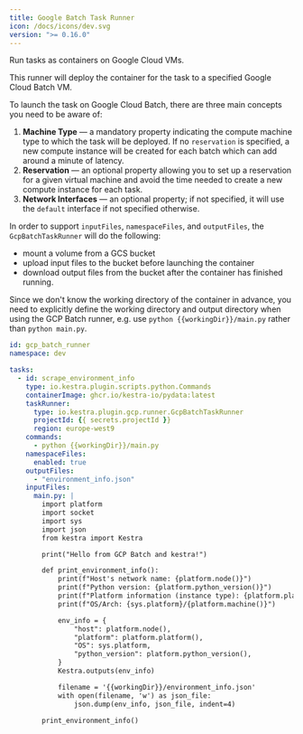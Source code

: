 ```yaml
---
title: Google Batch Task Runner
icon: /docs/icons/dev.svg
version: ">= 0.16.0"
---
```


Run tasks as containers on Google Cloud VMs.

This runner will deploy the container for the task to a specified Google Cloud Batch VM.

To launch the task on Google Cloud Batch, there are three main concepts you need to be aware of:
1. **Machine Type** — a mandatory property indicating the compute machine type to which the task will be deployed. If no `reservation` is specified, a new compute instance will be created for each batch which can add around a minute of latency.
2. **Reservation** — an optional property allowing you to set up a reservation for a given virtual machine and avoid the time needed to create a new compute instance for each task.
3. **Network Interfaces** — an optional property; if not specified, it will use the `default` interface if not specified otherwise.

In order to support `inputFiles`, `namespaceFiles`, and `outputFiles`, the `GcpBatchTaskRunner` will do the following:
- mount a volume from a GCS bucket
- upload input files to the bucket before launching the container
- download output files from the bucket after the container has finished running.

Since we don't know the working directory of the container in advance, you need to explicitly define the working directory and output directory when using the GCP Batch runner, e.g. use `python {{workingDir}}/main.py` rather than `python main.py`.

```yaml
id: gcp_batch_runner
namespace: dev

tasks:
  - id: scrape_environment_info
    type: io.kestra.plugin.scripts.python.Commands
    containerImage: ghcr.io/kestra-io/pydata:latest
    taskRunner:
      type: io.kestra.plugin.gcp.runner.GcpBatchTaskRunner
      projectId: {{ secrets.projectId }}
      region: europe-west9
    commands:
      - python {{workingDir}}/main.py
    namespaceFiles:
      enabled: true
    outputFiles:
      - "environment_info.json"
    inputFiles:
      main.py: |
        import platform
        import socket
        import sys
        import json
        from kestra import Kestra

        print("Hello from GCP Batch and kestra!")

        def print_environment_info():
            print(f"Host's network name: {platform.node()}")
            print(f"Python version: {platform.python_version()}")
            print(f"Platform information (instance type): {platform.platform()}")
            print(f"OS/Arch: {sys.platform}/{platform.machine()}")

            env_info = {
                "host": platform.node(),
                "platform": platform.platform(),
                "OS": sys.platform,
                "python_version": platform.python_version(),
            }
            Kestra.outputs(env_info)

            filename = '{{workingDir}}/environment_info.json'
            with open(filename, 'w') as json_file:
                json.dump(env_info, json_file, indent=4)

        print_environment_info()
```
